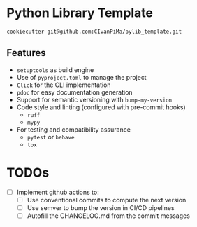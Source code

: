 # Python Library Template

```shell
cookiecutter git@github.com:CIvanPiMa/pylib_template.git
```

## Features

- `setuptools` as build engine
- Use of `pyproject.toml` to manage the project
- `Click` for the CLI implementation
- `pdoc` for easy documentation generation
- Support for semantic versioning with `bump-my-version`
- Code style and linting (configured with pre-commit hooks)
  - `ruff`
  - `mypy`
- For testing and compatibility assurance
  - `pytest` or `behave`
  - `tox`

# TODOs

- [ ] Implement github actions to:
  - [ ] Use conventional commits to compute the next version
  - [ ] Use semver to bump the version in CI/CD pipelines
  - [ ] Autofill the CHANGELOG.md from the commit messages
